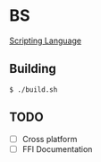 # BS
[Scripting Language](https://shoumodip.github.io/bs)

## Building
```console
$ ./build.sh
```

## TODO
- [ ] Cross platform
- [ ] FFI Documentation
